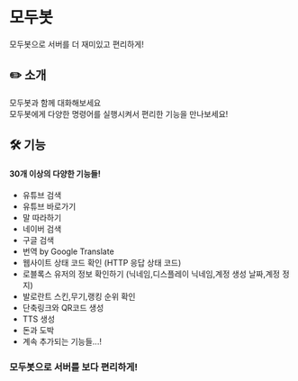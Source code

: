 # 모두봇
모두봇으로 서버를 더 재미있고 편리하게!

## ✏️ 소개
모두봇과 함께 대화해보세요  
모두봇에게 다양한 명령어를 실행시켜서
편리한 기능을 만나보세요!

## 🛠️ 기능  
#### 30개 이상의 다양한 기능들!
- 유튜브 검색
- 유튜브 바로가기
- 말 따라하기
- 네이버 검색
- 구글 검색
- 번역 by Google Translate
- 웹사이트 상태 코드 확인 (HTTP 응답 상태 코드)
- 로블록스 유저의 정보 확인하기 (닉네임,디스플레이 닉네임,계정 생성 날짜,계정 정지)
- 발로란트 스킨,무기,랭킹 순위 확인
- 단축링크와 QR코드 생성
- TTS 생성
- 돈과 도박  
- 계속 추가되는 기능들...!

### 모두봇으로 서버를 보다 편리하게!
